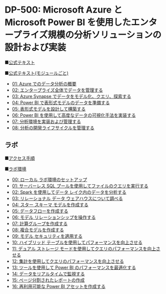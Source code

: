 # DP-500: Microsoft Azure と Microsoft Power BI を使用したエンタープライズ規模の分析ソリューションの設計および実装

■[公式テキスト](https://learn.microsoft.com/ja-jp/certifications/exams/dp-500)

■[公式テキスト(モジュールごと)](https://learn.microsoft.com/ja-jp/training/courses/dp-500t00?wt.mc_id=esi_m2l_content_wwl#study-guide)

* [01: Azure でのデータ分析の概要](https://learn.microsoft.com/ja-jp/training/paths/introduction-data-analytics-azure/)
* [02: エンタープライズ全体でデータを管理する](https://learn.microsoft.com/ja-jp/training/paths/govern-data-across-enterprise/)
* [03: Azure Synapse でデータをモデル化、クエリ、探索する](https://learn.microsoft.com/ja-jp/training/paths/model-query-explore-data-for-azure-synapse/)
* [04: Power BI で表形式モデルのデータを準備する](https://learn.microsoft.com/ja-jp/training/paths/prepare-data-for-tabular-models-power-bi/)
* [05: 表形式モデルを設計して構築する](https://learn.microsoft.com/ja-jp/training/paths/design-build-tabular-models/)
* [06: Power BI を使用して高度なデータの可視化手法を実装する](https://learn.microsoft.com/ja-jp/training/paths/implement-advanced-data-visualization-techniques/)
* [07: 分析環境を実装および管理する](https://learn.microsoft.com/ja-jp/training/paths/implement-manage-analytics-environment/)
* [08: 分析の開発ライフサイクルを管理する](https://learn.microsoft.com/ja-jp/training/paths/manage-analytics-development-lifecycle/)

## ラボ

■[アクセス手順](https://publicfilestor.blob.core.windows.net/dp500/opening.pdf)

■[ラボ環境](https://aka.ms/lab-env)

* [00: ローカル ラボ環境のセットアップ](https://github.com/MTT-ja/DP-500-Azure-Data-Analyst.ja-jp/blob/main/Instructions/labs/00-setup-environment.md)
* [01: サーバーレス SQL プールを使用してファイルのクエリを実行する](https://github.com/MTT-ja/DP-500-Azure-Data-Analyst.ja-jp/blob/main/Instructions/labs/01-analyze-data-with-sql.md)
* [02: Spark を使用してデータ レイク内のデータを分析する](https://github.com/MTT-ja/DP-500-Azure-Data-Analyst.ja-jp/blob/main/Instructions/labs/02-analyze-files-with-Spark.md)
* [03: リレーショナル データ ウェアハウスについて調べる](https://github.com/MTT-ja/DP-500-Azure-Data-Analyst.ja-jp/blob/main/Instructions/labs/03-Explore-data-warehouse.md)
* [04: スター スキーマ モデルを作成する](https://github.com/MTT-ja/DP-500-Azure-Data-Analyst.ja-jp/blob/main/Instructions/labs/04-create-a-star-schema-model.md)
* [05: データフローを作成する](https://github.com/MTT-ja/DP-500-Azure-Data-Analyst.ja-jp/blob/main/Instructions/labs/05-create-a-dataflow.md)
* [06: モデル リレーションシップを操作する](https://github.com/MTT-ja/DP-500-Azure-Data-Analyst.ja-jp/blob/main/Instructions/labs/06-work-with-model-relationships.md)
* [07: 計算グループを作成する](https://github.com/MTT-ja/DP-500-Azure-Data-Analyst.ja-jp/blob/main/Instructions/labs/07-create-calculation-groups.md)
* [08: 複合モデルを作成する](https://github.com/MTT-ja/DP-500-Azure-Data-Analyst.ja-jp/blob/main/Instructions/labs/08-create-a-composite-model.md)
* [09: モデル セキュリティを適用する](https://github.com/MTT-ja/DP-500-Azure-Data-Analyst.ja-jp/blob/main/Instructions/labs/09-enforce-model-security.md)
* [10: ハイブリッド テーブルを使用してパフォーマンスを向上させる](https://github.com/MTT-ja/DP-500-Azure-Data-Analyst.ja-jp/blob/main/Instructions/labs/10-improve-performance-with-hybrid-tables.md)
* [11: デュアル ストレージ モードを使用してクエリのパフォーマンスを向上させる](https://github.com/MTT-ja/DP-500-Azure-Data-Analyst.ja-jp/blob/main/Instructions/labs/11-improve-query-performance-with-dual-storage-mode.md)
* [12: 集計を使用してクエリのパフォーマンスを向上させる](https://github.com/MTT-ja/DP-500-Azure-Data-Analyst.ja-jp/blob/main/Instructions/labs/12-improve-query-performance-with-aggregations.md)
* [13: ツールを使用して Power BI のパフォーマンスを最適化する](https://github.com/MTT-ja/DP-500-Azure-Data-Analyst.ja-jp/blob/main/Instructions/labs/13-use-tools-to-optimize-power-bi-performance.md)
* [14: データをリアルタイムで監視する](https://github.com/MTT-ja/DP-500-Azure-Data-Analyst.ja-jp/blob/main/Instructions/labs/14-monitor-data-in-real-time.md)
* [15: ページ分割されたレポートの作成](https://github.com/MTT-ja/DP-500-Azure-Data-Analyst.ja-jp/blob/main/Instructions/labs/15-create-a-paginated-report.md)
* [16: 再利用可能な Power BI アセットを作成する](https://github.com/MTT-ja/DP-500-Azure-Data-Analyst.ja-jp/blob/main/Instructions/labs/16-create-reusable-power-bi-artifacts.md)
